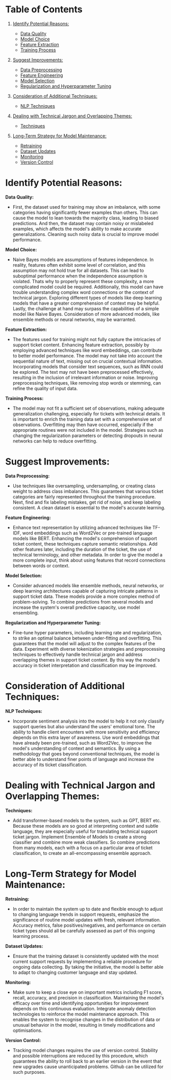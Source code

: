 # Table of Contents

1. [Identify Potential Reasons:](#identify-potential-reasons)
   - [Data Quality](#data-quality)
   - [Model Choice](#model-choice)
   - [Feature Extraction](#feature-extraction)
   - [Training Process](#training-process)

2. [Suggest Improvements:](#suggest-improvements)
   - [Data Preprocessing](#data-preprocessing)
   - [Feature Engineering](#feature-engineering)
   - [Model Selection](#model-selection)
   - [Regularization and Hyperparameter Tuning](#regularization-and-hyperparameter-tuning)

3. [Consideration of Additional Techniques:](#consideration-of-additional-techniques)
   - [NLP Techniques](#nlp-techniques)

4. [Dealing with Technical Jargon and Overlapping Themes:](#dealing-with-technical-jargon-and-overlapping-themes)
   - [Techniques](#techniques)

5. [Long-Term Strategy for Model Maintenance:](#long-term-strategy-for-model-maintenance)
   - [Retraining](#retraining)
   - [Dataset Updates](#dataset-updates)
   - [Monitoring](#monitoring)
   - [Version Control](#version-control)



# Identify Potential Reasons:

**Data Quality:**
- First, the dataset used for training may show an imbalance, with some categories having significantly fewer examples than others. This can cause the model to lean towards the majority class, leading to biased predictions. And then, the dataset may contain noisy or mislabeled examples, which affects the model's ability to make accurate generalizations. Cleaning such noisy data is crucial to improve model performance.

**Model Choice:**
- Naive Bayes models are assumptions of features independence. In reality, features often exhibit some level of correlation, and this assumption may not hold true for all datasets. This can lead to suboptimal performance when the independence assumption is violated. Thats why to properly represent these complexity, a more complicated model could be required. Additionally, this model can have trouble understanding complex word connections or the context of technical jargon. Exploring different types of models like deep learning models that have a greater comprehension of context may be helpful. Lastly, the challenge at hand may surpass the capabilities of a simple model like Naive Bayes. Consideration of more advanced models, like ensemble methods or neural networks, may be warranted.

**Feature Extraction:**
- The features used for training might not fully capture the intricacies of support ticket content. Enhancing feature extraction, possibly by employing advanced techniques like word embeddings, can contribute to better model performance. The model may not take into account the sequential nature of text, missing out on crucial contextual information. Incorporating models that consider text sequences, such as RNN could be explored. The text may not have been preprocessed effectively, resulting in the inclusion of irrelevant information or noise. Improving preprocessing techniques, like removing stop words or stemming, can refine the quality of input data.

**Training Process:**
- The model may not fit a sufficient set of observations, making adequate generalization challenging, especially for tickets with technical details. It is important to enrich the training data set with a comprehensive set of observations. Overfitting may then have occurred, especially if the appropriate routines were not included in the model. Strategies such as changing the regularization parameters or detecting dropouts in neural networks can help to reduce overfitting.

# Suggest Improvements:

**Data Preprocessing:**
- Use techniques like oversampling, undersampling, or creating class weight to address class imbalances. This guarantees that various ticket categories are fairly represented throughout the training procedure. Next, find and fix labeling mistakes, get rid of noise, and keep labeling consistent. A clean dataset is essential to the model's accurate learning.

**Feature Engineering:**
- Enhance text representation by utilizing advanced techniques like TF-IDF, word embeddings such as Word2Vec or pre-trained language models like BERT. Enhancing the model's comprehension of support ticket content, these techniques capture semantic relationships. Add other features later, including the duration of the ticket, the use of technical terminology, and other metadata. In order to give the model a more complete input, think about using features that record connections between words or context.

**Model Selection:**
- Consider advanced models like ensemble methods, neural networks, or deep learning architectures capable of capturing intricate patterns in support ticket data. These models provide a more complex method of problem-solving. To combine predictions from several models and increase the system's overall predictive capacity, use model ensembling.

**Regularization and Hyperparameter Tuning:**
- Fine-tune hyper parameters, including learning rate and regularization, to strike an optimal balance between under-fitting and overfitting. This guarantees that the model will adjust to the complex features of the data. Experiment with diverse tokenization strategies and preprocessing techniques to effectively handle technical jargon and address overlapping themes in support ticket content. By this way the model's accuracy in ticket interpretation and classification may be improved.

# Consideration of Additional Techniques:

**NLP Techniques:**
- Incorporate sentiment analysis into the model to help it not only classify support queries but also understand the users' emotional tone. The ability to handle client encounters with more sensitivity and efficiency depends on this extra layer of awareness. Use word embeddings that have already been pre-trained, such as Word2Vec, to improve the model's understanding of context and semantics. By using a methodology that goes beyond conventional techniques, the model is better able to understand finer points of language and increase the accuracy of its ticket classification.

# Dealing with Technical Jargon and Overlapping Themes:

**Techniques:**
- Add transformer-based models to the system, such as GPT, BERT etc. Because these models are so good at interpreting context and subtle language, they are especially useful for translating technical support ticket jargon. Implement Ensemble of Models to create a strong classifier and combine more weak classifiers. So combine predictions from many models, each with a focus on a particular area of ticket classification, to create an all-encompassing ensemble approach.

# Long-Term Strategy for Model Maintenance:

**Retraining:**
- In order to maintain the system up to date and flexible enough to adjust to changing language trends in support requests, emphasize the significance of routine model updates with fresh, relevant information. Accuracy metrics, false positives/negatives, and performance on certain ticket types should all be carefully assessed as part of this ongoing learning process.

**Dataset Updates:**
- Ensure that the training dataset is consistently updated with the most current support requests by implementing a reliable procedure for ongoing data collecting. By taking the initiative, the model is better able to adapt to changing customer language and stay updated.

**Monitoring:**
- Make sure to keep a close eye on important metrics including F1 score, recall, accuracy, and precision in classification. Maintaining the model's efficacy over time and identifying opportunities for improvement depends on this continuous evaluation. Integrate anomaly detection technologies to reinforce the model maintenance approach. This enables the system to recognise changes in the distribution of data or unusual behavior in the model, resulting in timely modifications and optimisations.

**Version Control:**
- Tracking model changes requires the use of version control. Stability and possible interruptions are reduced by this procedure, which guarantees the ability to roll back to an earlier version in the event that new upgrades cause unanticipated problems. Github can be utilized for such purposes.
